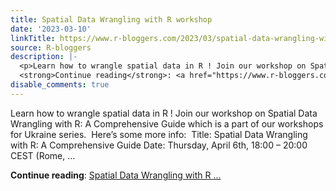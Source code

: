 ```yaml
---
title: Spatial Data Wrangling with R workshop
date: '2023-03-10'
linkTitle: https://www.r-bloggers.com/2023/03/spatial-data-wrangling-with-r-workshop/
source: R-bloggers
description: |-
  <p>Learn how to wrangle spatial data in R ! Join our workshop on Spatial Data Wrangling with R: A Comprehensive Guide which is a part of our workshops for Ukraine series.  Here’s some more info:  Title: Spatial Data Wrangling with R: A Comprehensive Guide Date: Thursday, April 6th, 18:00 – 20:00 CEST (Rome, ...</p>
  <strong>Continue reading</strong>: <a href="https://www.r-bloggers.com/2023/03/spatial-data-wrangling-with-r-workshop/">Spatial Data Wrangling with R ...
disable_comments: true
---
```

<p>Learn how to wrangle spatial data in R ! Join our workshop on Spatial Data Wrangling with R: A Comprehensive Guide which is a part of our workshops for Ukraine series.  Here’s some more info:  Title: Spatial Data Wrangling with R: A Comprehensive Guide Date: Thursday, April 6th, 18:00 – 20:00 CEST (Rome, ...</p>
<strong>Continue reading</strong>: <a href="https://www.r-bloggers.com/2023/03/spatial-data-wrangling-with-r-workshop/">Spatial Data Wrangling with R ...